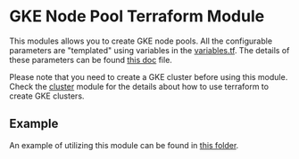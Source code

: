 # GKE Node Pool Terraform Module

This modules allows you to create GKE node pools. All the configurable parameters are "templated" using variables in the [variables.tf](https://github.com/azhuox/terraform/blob/master/modules/gcp/gke/cluster/variables.tf). The details of these parameters can be found [this doc](https://www.terraform.io/docs/providers/google/r/container_cluster.html) file.

Please note that you need to create a GKE cluster before using this module. Check the [cluster](https://www.terraform.io/docs/providers/google/r/container_node_pool.html) module for the details about how to use terraform to create GKE clusters.

## Example

An example of utilizing this module can be found in [this folder](https://github.com/azhuox/terraform/tree/master/examples/gcp/gke/demo).

